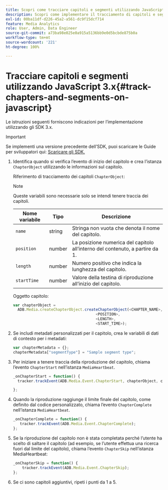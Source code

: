 ```yaml
---
title: Scopri come tracciare capitoli e segmenti utilizzando JavaScript 3.x
description: Scopri come implementare il tracciamento di capitoli e segmenti utilizzando Media SDK nelle app del browser (JS).
exl-id: 00ba11df-d226-45a2-a561-dc9f15dcf714
feature: Media Analytics
role: User, Admin, Data Engineer
source-git-commit: a73ba98e025e0a915a5136bb9e0d5bcbde875b0a
workflow-type: tm+mt
source-wordcount: '221'
ht-degree: 100%

---
```


# Tracciare capitoli e segmenti utilizzando JavaScript 3.x{#track-chapters-and-segments-on-javascript}

Le istruzioni seguenti forniscono indicazioni per l’implementazione utilizzando gli SDK 3.x.

>[!IMPORTANT]
>
> Se implementi una versione precedente dell’SDK, puoi scaricare le Guide per sviluppatori qui: [Scaricare gli SDK.](/help/getting-started/download-sdks.md)

1. Identifica quando si verifica l’evento di inizio del capitolo e crea l’istanza `ChapterObject` utilizzando le informazioni sul capitolo.

   Riferimento di tracciamento dei capitoli `ChapterObject`:

   >[!NOTE]
   >
   >Queste variabili sono necessarie solo se intendi tenere traccia dei capitoli.

   | Nome variabile | Tipo | Descrizione |
   | --- | --- | --- |
   | `name` | string | Stringa non vuota che denota il nome del capitolo. |
   | `position` | number | La posizione numerica del capitolo all’interno del contenuto, a partire da 1. |
   | `length` | number | Numero positivo che indica la lunghezza del capitolo. |
   | `startTime` | number | Valore della testina di riproduzione all’inizio del capitolo. |

   Oggetto capitolo:

   ```js
   var chapterObject =
     ADB.Media.createChapterObject.createChapterObject(<CHAPTER_NAME>,
                                        <POSITION>,
                                        <LENGTH>,
                                        <START_TIME>);
   ```

1. Se includi metadati personalizzati per il capitolo, crea le variabili di dati di contesto per i metadati:

   ```js
   var chapterMetadata = {};
   chapterMetadata["segmentType"] = "Sample segment type";
   ```

1. Per iniziare a tenere traccia della riproduzione del capitolo, chiama l’evento `ChapterStart` nell’istanza `MediaHeartbeat`.

   ```js
   _onChapterStart = function() {
     tracker.trackEvent(ADB.Media.Event.ChapterStart, chapterObject, chapterMetadata);
   
   };
   ```

1. Quando la riproduzione raggiunge il limite finale del capitolo, come definito dal codice personalizzato, chiama l’evento `ChapterComplete` nell’istanza `MediaHeartbeat`.

   ```js
   _onChapterComplete = function() {
      tracker.trackEvent(ADB.Media.Event.ChapterComplete);
   };
   ```

1. Se la riproduzione del capitolo non è stata completata perché l’utente ha scelto di saltare il capitolo (ad esempio, se l’utente effettua una ricerca fuori dal limite del capitolo), chiama l’evento `ChapterSkip` nell’istanza MediaHeartbeat:

   ```js
   _onChapterSkip = function() {
       tracker.trackEvent(ADB.Media.Event.ChapterSkip);
   };
   ```

1. Se ci sono capitoli aggiuntivi, ripeti i punti da 1 a 5.

